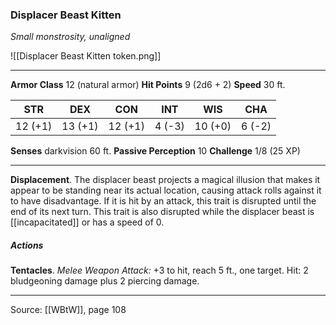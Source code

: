 ### Displacer Beast Kitten
_Small monstrosity, unaligned_

![[Displacer Beast Kitten token.png]]


---

**Armor Class** 12 (natural armor)
**Hit Points** 9 (2d6 + 2)
**Speed** 30 ft.

| STR     | DEX     | CON     | INT     | WIS     | CHA     |
|---------|---------|---------|---------|---------|---------|
| 12 (+1) | 13 (+1) | 12 (+1) | 4 (-3) | 10 (+0) | 6 (-2) |

**Senses** darkvision 60 ft.
**Passive Perception** 10
**Challenge** 1/8 (25 XP)

---

**Displacement**. The displacer beast projects a magical illusion that makes it appear to be standing near its actual location, causing attack rolls against it to have disadvantage. If it is hit by an attack, this trait is disrupted until the end of its next turn. This trait is also disrupted while the displacer beast is [[incapacitated]] or has a speed of 0.

##### Actions
**Tentacles**. _Melee Weapon Attack:_ +3 to hit, reach 5 ft., one target. Hit: 2 bludgeoning damage plus 2 piercing damage.


---

Source: [[WBtW]], page 108